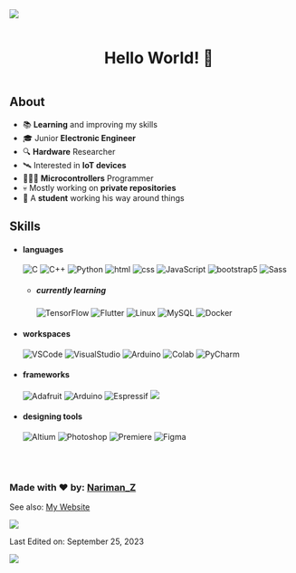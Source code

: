 <!--horizontal divider(gradiant)-->
<img src="https://user-images.githubusercontent.com/73097560/115834477-dbab4500-a447-11eb-908a-139a6edaec5c.gif">
<div> 
  <!--h1 without bottom border-->
  <div id="user-content-toc">
    <ul align="center">
      <summary><h1 style="display: inline-block">Hello World! 👋</h1></summary>
    </ul>
  </div>
  
  <!--Intro start-->
  <h2> About </h2>
  
  - 📚 **Learning** and improving my skills
  - 🎓 Junior **Electronic Engineer**
  - 🔍 **Hardware** Researcher
  - 🛰️ Interested in **IoT devices**
  - 🧑🏻‍💻 **Microcontrollers** Programmer
  - 💀 Mostly working on **private repositories**
  - 👾 A **student** working his way around things
  <!--Intro end-->
  
  <h2> Skills </h2>
    
  - <h4> languages </h4>
    <img src = "https://img.shields.io/badge/C-00599C?style=for-the-badge&logo=c&logoColor=white" alt = "C" />
    <img src = "https://img.shields.io/badge/C%2B%2B-00599C?style=for-the-badge&logo=c%2B%2B&logoColor=white" alt = "C++" />
    <img src = "https://img.shields.io/badge/Python-14354C?style=for-the-badge&logo=python&logoColor=white" alt = Python />
    <img src = "https://img.shields.io/badge/HTML5-E34F26?style=for-the-badge&logo=html5&logoColor=white" alt = "html" />
    <img src = "https://img.shields.io/badge/CSS3-1572B6?style=for-the-badge&logo=css3&logoColor=white" alt = "css" />
    <img src = "https://img.shields.io/badge/JavaScript-323330?style=for-the-badge&logo=javascript&logoColor=F7DF1E" alt = "JavaScript" />
    <img src = "https://img.shields.io/badge/bootstrap-%23563D7C.svg?style=for-the-badge&logo=bootstrap&logoColor=white" alt = "bootstrap5" />
    <img src = "https://img.shields.io/badge/Sass-CC6699?style=for-the-badge&logo=sass&logoColor=white" alt = "Sass" />
    
    - <h5> currently learning </h5>
      <!-- <img src = "https://img.shields.io/badge/C%23-239120?style=for-the-badge&logo=c-sharp&logoColor=white" alt = "C#" /> -->
      <img src = "https://img.shields.io/badge/TensorFlow-FF6F00?style=for-the-badge&logo=tensorflow&logoColor=white" alt = "TensorFlow" />
      <!-- <img src = "https://img.shields.io/badge/Android-3DDC84?style=for-the-badge&logo=android&logoColor=white" alt = "Android" /> -->
      <img src = "https://img.shields.io/badge/Flutter-02569B?style=for-the-badge&logo=flutter&logoColor=white" alt = "Flutter" />
      
      <img src = "https://img.shields.io/badge/Linux-FCC624?style=for-the-badge&logo=linux&logoColor=black" alt = "Linux" />
      <img src = "https://img.shields.io/badge/MySQL-00000F?style=for-the-badge&logo=mysql&logoColor=white" alt = "MySQL" />
      <img src = "https://img.shields.io/badge/docker-%230db7ed.svg?style=for-the-badge&logo=docker&logoColor=white" alt = "Docker" />
    
  - <h4> workspaces </h4>
    <img src = "https://img.shields.io/badge/Visual_Studio_Code-0078D4?style=for-the-badge&logo=visual%20studio%20code&logoColor=white" alt = "VSCode" />
    <img src = "https://img.shields.io/badge/Visual_Studio-5C2D91?style=for-the-badge&logo=visual%20studio&logoColor=white" alt = "VisualStudio" />
    <img src = "https://img.shields.io/badge/Arduino_IDE-00979D?style=for-the-badge&logo=arduino&logoColor=white" alt = "Arduino" />
    <img src = "https://img.shields.io/badge/Colab-F9AB00?style=for-the-badge&logo=googlecolab&color=525252" alt = "Colab" />
    <img src = "https://img.shields.io/badge/PyCharm-000000.svg?&style=for-the-badge&logo=PyCharm&logoColor=white" alt = "PyCharm" />
    <!-- <img src = "https://img.shields.io/badge/Android_Studio-3DDC84?style=for-the-badge&logo=android-studio&logoColor=white" alt = "AndroidStudio" /> -->
  
  - <h4> frameworks </h4>
    <img src = "https://img.shields.io/badge/adafruit-000000?style=for-the-badge&logo=adafruit&logoColor=white" alt = "Adafruit" />
    <img src = "https://img.shields.io/badge/Arduino-00979D?style=for-the-badge&logo=Arduino&logoColor=white" alt = "Arduino" />
    <img src = "https://img.shields.io/badge/espressif-E7352C?style=for-the-badge&logo=espressif&logoColor=white" alt = "Espressif" />
    <img src = "https://img.shields.io/badge/Raspberry%20Pi-A22846?style=for-the-badge&logo=Raspberry%20Pi&logoColor=white alt = "RaspberryPi" />
    
  - <h4> designing tools </h4>
    <img src = "https://img.shields.io/badge/altium%20designer-A5915F?style=for-the-badge&logo=altium%20designer&logoColor=white" alt = "Altium" />
    <img src = "https://img.shields.io/badge/adobe%20photoshop-%2331A8FF.svg?style=for-the-badge&logo=adobe%20photoshop&logoColor=white" alt = "Photoshop" />
    <img src = "https://img.shields.io/badge/Adobe%20Premiere%20Pro-9999FF?style=for-the-badge&logo=Adobe%20Premiere%20Pro&logoColor=white" alt = "Premiere" />
    <img src = "https://img.shields.io/badge/figma-%23F24E1E.svg?style=for-the-badge&logo=figma&logoColor=white" alt = "Figma" />
    
    </br></br>
    
  <!--
  ![Java](http://img.shields.io/badge/-Java-5B4638?style=flat-square&logo=java&logoColor=ffffff)
  ![C](http://img.shields.io/badge/-C-A8B9CC?style=flat-square&logo=c&logoColor=ffffff)
  ![Python](http://img.shields.io/badge/-Python-3776AB?style=flat-square&logo=python&logoColor=ffffff)
  ![JavaScript](https://img.shields.io/badge/-JavaScript-%23F7DF1C?style=flat-square&logo=javascript&logoColor=000000&labelColor=%23F7DF1C&color=%23FFCE5A)
  ![React](https://img.shields.io/badge/-React-61DAFB?style=flat-square&logo=react&logoColor=ffffff)
  ![HTML5](https://img.shields.io/badge/-HTML5-%23E44D27?style=flat-square&logo=html5&logoColor=ffffff)
  ![CSS3](https://img.shields.io/badge/-CSS3-%231572B6?style=flat-square&logo=css3)
  ![Sass](https://img.shields.io/badge/-Sass-%23CC6699?style=flat-square&logo=sass&logoColor=ffffff)
  ![Bootstrap](https://img.shields.io/badge/-Bootstrap-563D7C?style=flat-square&logo=Bootstrap)
  ![Markdown](https://img.shields.io/badge/-Markdown-000000?style=flat-square&logo=markdown)
  ![Nodejs](https://img.shields.io/badge/-Nodejs-339933?style=flat-square&logo=Node.js&logoColor=ffffff)
  ![Npm](https://img.shields.io/badge/-npm-CB3837?style=flat-square&logo=npm)
  ![Firebase](https://img.shields.io/badge/-Firebase-FFCA28?style=flat-square&logo=firebase&logoColor=ffffff)
  ![Microsoft Sql Server](https://img.shields.io/badge/-Sql%20Server-CC2927?style=flat-square&logo=microsoft-sql-server&logoColor=ffffff)
  ![Git](https://img.shields.io/badge/-Git-%23F05032?style=flat-square&logo=git&logoColor=%23ffffff)
  ![GitLab](https://img.shields.io/badge/-GitLab-FCA121?style=flat-square&logo=gitlab)
  ![GitHub](https://img.shields.io/badge/-GitHub-181717?style=flat-square&logo=github)
  ![VS Code](http://img.shields.io/badge/-VS%20Code-007ACC?style=flat-square&logo=visual-studio-code&logoColor=ffffff)
  ![Eclipse-IDE](http://img.shields.io/badge/-Eclipse-2C2255?style=flat-square&logo=eclipse&logoColor=ffffff)
  ![Powershell](http://img.shields.io/badge/-Powershell-5391FE?style=flat-square&logo=powershell&logoColor=ffffff)
  ![Windows](http://img.shields.io/badge/-Windows-0078D6?style=flat-square&logo=windows&logoColor=ffffff)
  -->
  
  <!-- <h2> Statistics </h2>
  <img src = "https://img.shields.io/github/followers/{username}.svg?style=social&label=Follow&maxAge=2592000" />
  <div align="center"> 
       <a href="">
        <img align="center" src="https://github-readme-stats-sigma-five.vercel.app/api?username=Bgstatic&show_icons=true&include_all_commits=true&count_private=true&theme=react&line_height=40" />
      </a>
      <a href="">
        <img align="center" src="https://github-readme-stats.vercel.app/api/top-langs/?username=Bgstatic&theme=react&line_height=40&hide=css"/>
      </a>
      -->
</div>

### Made with ♥️ by: [Nariman_Z](https://github.com/Nariman-Z) ###
See also: [My Website](https://nariman-z.github.io/)

<!--horizontal divider(gradiant)-->
<img src="https://user-images.githubusercontent.com/73097560/115834477-dbab4500-a447-11eb-908a-139a6edaec5c.gif">

<div>
  <p> Last Edited on: September 25, 2023 </p>
  <!--profile visit count-->
    <a href="https://visitcount.itsvg.in">
    <img src="https://visitcount.itsvg.in/api?id=Nariman-Z&label=Total%20Views&color=12&icon=8&pretty=true" />
  </a>
</div>
